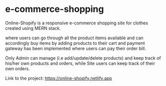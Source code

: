 # e-commerce-shopping

Online-Shopify is a responsive e-commerce shopping site for clothes created using MERN stack.

where users can go through all the product items available and can accordingly buy items by adding products to their cart and payment gateway has been implemented where users can pay their order bill. 

Only Admin can manage (i.e add/update/delete products) and keep track of his/her own products and orders, 
while Site users can keep track of their own orders.

Link to the project: https://online-shopify.netlify.app

